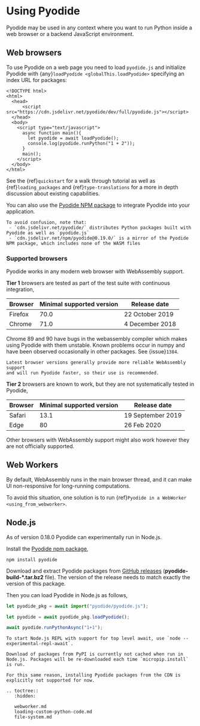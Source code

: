 # Using Pyodide

Pyodide may be used in any context where you want to run Python inside a web
browser or a backend JavaScript environment.

## Web browsers

To use Pyodide on a web page you need to load `pyodide.js` and initialize
Pyodide with {any}`loadPyodide <globalThis.loadPyodide>` specifying an index URL for packages:

```html-pyodide
<!DOCTYPE html>
<html>
  <head>
      <script src="https://cdn.jsdelivr.net/pyodide/dev/full/pyodide.js"></script>
  </head>
  <body>
    <script type="text/javascript">
      async function main(){
        let pyodide = await loadPyodide();
        console.log(pyodide.runPython("1 + 2"));
      }
      main();
    </script>
  </body>
</html>
```

See the {ref}`quickstart` for a walk through tutorial as well as
{ref}`loading_packages` and {ref}`type-translations` for a more in depth
discussion about existing capabilities.

You can also use the [Pyodide NPM
package](https://www.npmjs.com/package/pyodide) to integrate Pyodide into your
application.

```{note}
To avoid confusion, note that:
 - `cdn.jsdelivr.net/pyodide/` distributes Python packages built with Pyodide as well as `pyodide.js`
 - `cdn.jsdelivr.net/npm/pyodide@0.19.0/` is a mirror of the Pyodide NPM package, which includes none of the WASM files
```

### Supported browsers

Pyodide works in any modern web browser with WebAssembly support.

**Tier 1** browsers are tested as part of the test suite with continuous integration,

| Browser | Minimal supported version | Release date    |
| ------- | ------------------------- | --------------- |
| Firefox | 70.0                      | 22 October 2019 |
| Chrome  | 71.0                      | 4 December 2018 |

Chrome 89 and 90 have bugs in the webassembly compiler which makes using Pyodide
with them unstable. Known problems occur in numpy and have been observed
occasionally in other packages. See {issue}`1384`.

```{note}
Latest browser versions generally provide more reliable WebAssembly support
and will run Pyodide faster, so their use is recommended.
```

**Tier 2** browsers are known to work, but they are not systematically tested in
Pyodide,

| Browser | Minimal supported version | Release date      |
| ------- | ------------------------- | ----------------- |
| Safari  | 13.1                      | 19 September 2019 |
| Edge    | 80                        | 26 Feb 2020       |

Other browsers with WebAssembly support might also work however they are not
officially supported.

## Web Workers

By default, WebAssembly runs in the main browser thread, and it can make UI
non-responsive for long-running computations.

To avoid this situation, one solution is to run {ref}`Pyodide in a WebWorker <using_from_webworker>`.

## Node.js

As of version 0.18.0 Pyodide can experimentally run in Node.js.

Install the [Pyodide npm package](https://www.npmjs.com/package/pyodide),

```
npm install pyodide
```

Download and extract Pyodide packages from [GitHub
releases](https://github.com/pyodide/pyodide/releases)
(**pyodide-build-\*.tar.bz2** file). The version of the release needs to match
exactly the version of this package.

Then you can load Pyodide in Node.js as follows,

```js
let pyodide_pkg = await import("pyodide/pyodide.js");

let pyodide = await pyodide_pkg.loadPyodide();

await pyodide.runPythonAsync("1+1");
```

```{note}
To start Node.js REPL with support for top level await, use `node --experimental-repl-await`.
```

```{warning}
Download of packages from PyPI is currently not cached when run in
Node.js. Packages will be re-downloaded each time `micropip.install` is run.

For this same reason, installing Pyodide packages from the CDN is explicitly not supported for now.
```

```{eval-rst}
.. toctree::
   :hidden:

   webworker.md
   loading-custom-python-code.md
   file-system.md
```
